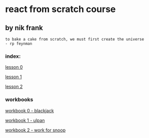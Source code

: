 # react from scratch course
## by nik frank


```
to bake a cake from scratch, we must first create the universe
- rp feynman
```


### index:

[lesson 0](./lessons/0.md)

[lesson 1](./lessons/1.md)

[lesson 2](./lessons/2.md)

### workbooks

[workbook 0 - blackjack](https://github.com/nikfrank/react-course-workbook-0)

[workbook 1 - ulpan](https://github.com/nikfrank/react-course-workbook-1)

[workbook 2 - work for snoop](https://github.com/nikfrank/react-course-workbook-2)